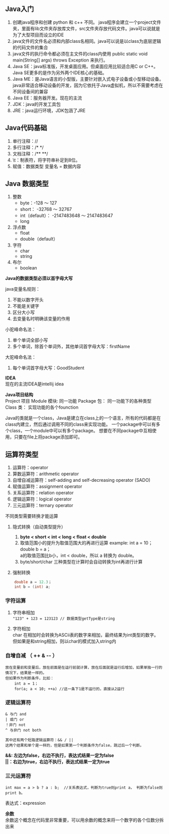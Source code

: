 
## Java入门

1. 创建java程序和创建 python 和 c++ 不同。 java程序会建立一个project文件夹，里面有lib文件夹存放库文件，src文件夹存放代码文件。java可以说就是为了大型项目而设立的IDE
2. java文件的文件名必须和内部class名相同。java可以说是以class为底层逻辑的代码文件的集合
3. java文件的执行命令都必须在主文件的class内使用 public static void main(String[] args) throws Exception 来执行。
4. Java SE：java标准版，开发桌面应用。但桌面应用比较适合用C or C++。Java SE更多的是作为另外两个IDE核心的基础。
5. Java ME：是Java语言的小型版，主要针对嵌入式电子设备或小型移动设备。java非常适合移动设备的开发，因为它依托于Java虚拟机，所以不需要考虑在不同设备间的兼容
6. Java EE：服务器开发。现在的主流
7. JDK：java的开发工具包
8. JRE：java运行环境，JDK包涵了JRE

## Java代码基础

1. 单行注释：//
2. 多行注释：/* */
3. 文档注释：/** **/
4. \t：制表符，将字符串补足到8位。
5. 赋值：数据类型 变量名 = 数据内容

## Java 数据类型

1. 整数
   * byte：-128 ～ 127
   * short： -32768 ～ 32767
   * int（default）： -2147483648 ～ 2147483647
   * long
2. 浮点数
   * float
   * double（default）
3. 字符
   * char
   * string
4. 布尔
   * boolean

**Java的数据类型必须以首字母大写**

java变量名规则：
1. 不能以数字开头
2. 不能是关键字
3. 区分大小写
4. 去变量名时明确该变量的作用

小驼峰命名法：
1. 单个单词全部小写
2. 多个单词，除首个单词外，其他单词首字母大写：firstName

大驼峰命名法：
1. 每个单词首字母大写：GoodStudent

**IDEA**   
    现在的主流IDEA是intellij idea
    
**Java项目结构**  
    Project 项目
        Module 模块: 同一功能
            Package 包： 同一功能下的各种类型
                Class 类： 实现功能的各个founction


Java的类就是一个class，Java是建立在class上的一个语言，所有的代码都是在class内建立，然后通过调用不同的class来实现功能。
   一个package中可以有多个class，一个module中可以有多个package。
   想要在不同package中互相使用，只要在file上将package添加即可。


## 运算符类型  

1. 运算符：operator  
2. 算数运算符：arithmetic operator  
3. 自增自减运算符：self-adding and self-decreasing operator (SADO)  
4. 赋值运算符：assignment operator  
5. 关系运算符：relation operator  
6. 逻辑运算符：logical operator
7. 三元运算符：ternary operator

不同类型需要转换才能运算  
1. 隐式转换（自动类型提升）  
   1. **byte < short < int < long < float < double**
   2. 取值范围小的提升为取值范围大的再进行运算
        example: int a = 10；  
                 double b = a；  
        a的取值范围比b小，int < double，所以 a 转换为 double。  
   3. byte/short/char 三种类型在计算时会自动转换为int再进行计算

2. 强制转换
```JAVA
    double a = 12.3；  
    int b = (int) a;
```

### 字符运算
   1. 字符串相加  
      `"123" + 123 = 123123 // 数据类型getType是string `

   2. 字符相加  
      char 在相加时会转换为ASCii表的数字来相加，最终结果为int类型的数字。  
      但如果是和string相加，则以char的模式加入string内

### 自增自减 （ ++ & -- ）   
    放在变量前和变量后，放在前面是在运行前就计算，放在后面就是运行后增加，如果单独一行的情况下，结果是一样的。
    但如果作为判断条件，比如：
        int a = 1；
        for(a; a < 10; ++a) //这一条下1是不运行的，直接从2运行

### 逻辑运算符  
    & 与门 and
    | 或门 or
    ！非门 not
    ^ 与非门 not both

    其中还有两个短路逻辑运算符：&& / ||  
    这两个结果和单个是一样的，但是如果第一个判断条件为false，跳过后一个判断。   
**&&: 左边为false，右边不执行，表达式结果一定为false**  
**||：右边为true，右边不执行，表达式结果一定为true**

### 三元运算符

`int max = a > b ? a : b;  //关系表达式，判断为true则print a， 判断为false则print b。`

表达式：expression

**余数**  
余数这个概念在代码里非常重要，可以用余数的概念来将一个数字的各个位数分拆出来
